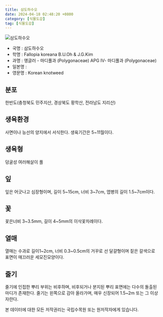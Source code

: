 ```yaml
---
title: 삼도하수오
date: 2024-04-18 02:48:20 +0800
category: [식물도감]
tag: [식물도감]
---
```




![삼도하수오](/fileUpload/plants/basic/Polygonaceae/Fallopia/1198/1198_1_th2.jpg)
- 국명 : 삼도하수오
- 학명 : Fallopia koreana B.U.Oh & J.G.Kim
- 과명 : 앵글러 - 마디풀과 (Polygonaceae) APG Ⅳ- 마디풀과 (Polygonaceae)
- 일본명 : 
- 영문명 : Korean knotweed


## 분포
한반도(충청북도 민주지산, 경상북도 황학산, 전라남도 지리산)
## 생육환경
사면이나 능선의 양지에서 서식한다. 생육기간은 5~11월이다.
## 생육형
덩굴성 여러해살이 풀
## 잎
잎은 어긋나고 심장형이며, 길이 5~15cm, 너비 3~7cm, 엽병의 길이 1.5~7cm이다.
## 꽃
꽃은너비 3~3.5mm, 길이 4~5mm의 이삭꽃차례이다.
## 열매
열매는 수과로 길이1~2cm, 너비 0.3~0.5cm의 거꾸로 선 달걀형이며 짙은 갈색으로 표면이 매끄러운 세모진모양이다.
## 줄기
줄기에 인접한 뿌리 부위는 비후하며, 비후되거나 분지된 뿌리 표면에는 다수의 돌출된 마디가 존재한다. 줄기는 왼쪽으로 감아 올라가며, 매우 신장되어 1.5~2m 또는 그 이상 자란다. 






본 데이터에 대한 모든 저작권리는 국립수목원 또는 원저작자에게 있습니다.
